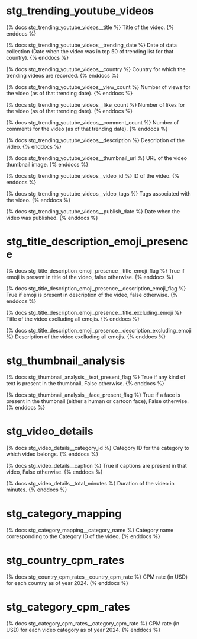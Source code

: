 # stg_trending_youtube_videos

{% docs stg_trending_youtube_videos__title %}
Title of the video.
{% enddocs %}

{% docs stg_trending_youtube_videos__trending_date %}
Date of data collection (Date when the video was in top 50 of trending list for that country).
{% enddocs %}

{% docs stg_trending_youtube_videos__country %}
Country for which the trending videos are recorded.
{% enddocs %}

{% docs stg_trending_youtube_videos__view_count %}
Number of views for the video (as of that trending date).
{% enddocs %}

{% docs stg_trending_youtube_videos__like_count %}
Number of likes for the video (as of that trending date).
{% enddocs %}

{% docs stg_trending_youtube_videos__comment_count %}
Number of comments for the video (as of that trending date).
{% enddocs %}

{% docs stg_trending_youtube_videos__description %}
Description of the video.
{% enddocs %}

{% docs stg_trending_youtube_videos__thumbnail_url %}
URL of the video thumbnail image.
{% enddocs %}

{% docs stg_trending_youtube_videos__video_id %}
ID of the video.
{% enddocs %}

{% docs stg_trending_youtube_videos__video_tags %}
Tags associated with the video.
{% enddocs %}

{% docs stg_trending_youtube_videos__publish_date %}
Date when the video was published.
{% enddocs %}

# stg_title_description_emoji_presence

{% docs stg_title_description_emoji_presence__title_emoji_flag %}
True if emoji is present in title of the video, false otherwise.
{% enddocs %}

{% docs stg_title_description_emoji_presence__description_emoji_flag %}
True if emoji is present in description of the video, false otherwise.
{% enddocs %}

{% docs stg_title_description_emoji_presence__title_excluding_emoji %}
Title of the video exclluding all emojis.
{% enddocs %}

{% docs stg_title_description_emoji_presence__description_excluding_emoji %}
Description of the video exclluding all emojis.
{% enddocs %}

# stg_thumbnail_analysis

{% docs stg_thumbnail_analysis__text_present_flag %}
True if any kind of text is present in the thumbnail, False otherwise.
{% enddocs %}

{% docs stg_thumbnail_analysis__face_present_flag %}
True if a face is present in the thumbnail (either a human or cartoon face), False otherwise.
{% enddocs %}

# stg_video_details

{% docs stg_video_details__category_id %}
Category ID for the category to which video belongs.
{% enddocs %}

{% docs stg_video_details__caption %}
True if captions are present in that video, False otherwise.
{% enddocs %}   

{% docs stg_video_details__total_minutes %}
Duration of the video in minutes.
{% enddocs %}

# stg_category_mapping

{% docs stg_category_mapping__category_name %}
Category name corresponding to the Category ID of the video.
{% enddocs %}

# stg_country_cpm_rates

{% docs stg_country_cpm_rates__country_cpm_rate %}
CPM rate (in USD) for each country as of year 2024.
{% enddocs %}

# stg_category_cpm_rates

{% docs stg_category_cpm_rates__category_cpm_rate %}
CPM rate (in USD) for each video category as of year 2024.
{% enddocs %}